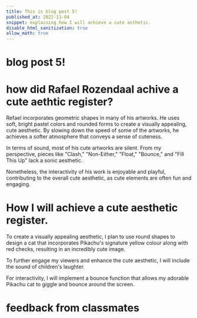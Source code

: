 ```yaml
---
title: This is blog post 5!
published_at: 2022-11-04
snippet: explaining how I will achieve a cute asthetic.
disable_html_sanitization: true
allow_math: true
---
```


# blog post 5!

# how did Rafael Rozendaal achive a cute aethtic register?

Refael incorporates geometric shapes in many of his artworks. He uses soft, bright pastel colors and rounded forms to create a visually appealing, cute aesthetic. By slowing down the speed of some of the artworks, he achieves a softer atmosphere that conveys a sense of cuteness.

In terms of sound, most of his cute artworks are silent. From my perspective, pieces like "Clash," "Non-Either," "Float," "Bounce," and "Fill This Up" lack a sonic aesthetic.

Nonetheless, the interactivity of his work is enjoyable and playful, contributing to the overall cute aesthetic, as cute elements are often fun and engaging.

# How I will achieve a cute aesthetic register.

To create a visually appealing aesthetic, I plan to use round shapes to design a cat that incorporates Pikachu's signature yellow colour along with red checks, resulting in an incredibly cute image.

To further engage my viewers and enhance the cute aesthetic, I will include the sound of children's laughter.

For interactivity, I will implement a bounce function that allows my adorable Pikachu cat to giggle and bounce around the screen.

# feedback from classmates
